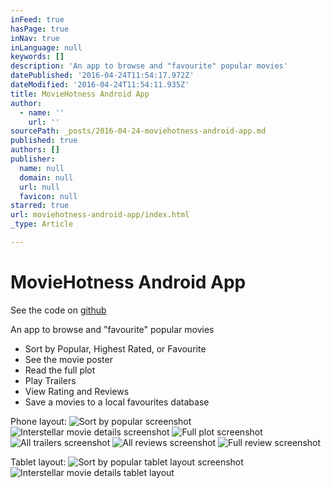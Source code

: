 ```yaml
---
inFeed: true
hasPage: true
inNav: true
inLanguage: null
keywords: []
description: 'An app to browse and "favourite" popular movies'
datePublished: '2016-04-24T11:54:17.972Z'
dateModified: '2016-04-24T11:54:11.935Z'
title: MovieHotness Android App
author:
  - name: ''
    url: ''
sourcePath: _posts/2016-04-24-moviehotness-android-app.md
published: true
authors: []
publisher:
  name: null
  domain: null
  url: null
  favicon: null
starred: true
url: moviehotness-android-app/index.html
_type: Article

---
```

# MovieHotness Android App

See the code on [github][0]

An app to browse and "favourite" popular movies

* Sort by Popular, Highest Rated, or Favourite
* See the movie poster
* Read the full plot
* Play Trailers
* View Rating and Reviews
* Save a movies to a local favourites database

Phone layout:
![Sort by popular screenshot](https://s3-us-west-2.amazonaws.com/the-grid-img/p/a60450defa1b191de0ba7d071e27be71e9559d89.png)
![Interstellar movie details screenshot](https://s3-us-west-2.amazonaws.com/the-grid-img/p/b88d43cdfb17f68041d34556cf29eb7d1a7fab1d.png)
![Full plot screenshot](https://the-grid-user-content.s3-us-west-2.amazonaws.com/a3a04cfa-c307-4fd9-9904-f34b0dfbf6d3.png)
![All trailers screenshot](https://the-grid-user-content.s3-us-west-2.amazonaws.com/d86035ee-2003-4a8b-b366-d4dde692c845.png)
![All reviews screenshot](https://the-grid-user-content.s3-us-west-2.amazonaws.com/40462b48-8a93-4c4a-a83e-4264a28c422b.png)
![Full review screenshot](https://the-grid-user-content.s3-us-west-2.amazonaws.com/a2c7b414-1d91-40a6-ab0d-0be6d2391eb1.png)

Tablet layout:
![Sort by popular tablet layout screenshot](https://the-grid-user-content.s3-us-west-2.amazonaws.com/ab0b12fc-dcb3-4a45-868f-d41b9f25e275.png)
![Interstellar movie details tablet layout](https://the-grid-user-content.s3-us-west-2.amazonaws.com/b0561dce-7c24-4104-a745-ec2dd906b0f8.png)

[0]: https://github.com/mvescovo/moviehotness